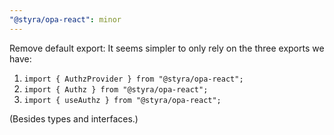 ```yaml
---
"@styra/opa-react": minor
---
```


Remove default export: It seems simpler to only rely on the three exports we have:

1. `import { AuthzProvider } from "@styra/opa-react";`
2. `import { Authz } from "@styra/opa-react";`
3. `import { useAuthz } from "@styra/opa-react";`

(Besides types and interfaces.)
